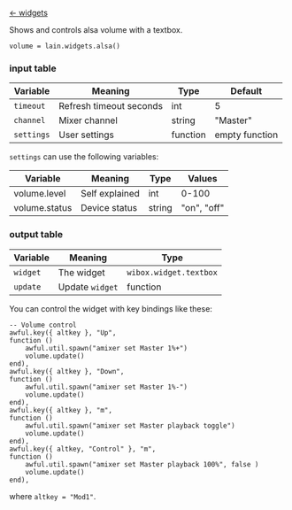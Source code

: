 [<- widgets](https://github.com/copycat-killer/lain/wiki/Widgets)

Shows and controls alsa volume with a textbox.

	volume = lain.widgets.alsa()

### input table

Variable | Meaning | Type | Default
--- | --- | --- | ---
`timeout` | Refresh timeout seconds | int | 5
`channel` | Mixer channel | string | "Master" 
`settings` | User settings | function | empty function

`settings` can use the following variables:

Variable | Meaning | Type | Values
--- | --- | --- | ---
volume.level | Self explained | int | 0-100
volume.status | Device status | string | "on", "off"

### output table

Variable | Meaning | Type
--- | --- | --- 
`widget` | The widget | `wibox.widget.textbox`
`update` | Update `widget` | function

You can control the widget with key bindings like these:

    -- Volume control
    awful.key({ altkey }, "Up",
    function ()
        awful.util.spawn("amixer set Master 1%+")
        volume.update()
    end),
    awful.key({ altkey }, "Down",
    function ()
        awful.util.spawn("amixer set Master 1%-")
        volume.update()
    end),
    awful.key({ altkey }, "m",
    function ()
        awful.util.spawn("amixer set Master playback toggle")
        volume.update()
    end),
    awful.key({ altkey, "Control" }, "m", 
    function ()
        awful.util.spawn("amixer set Master playback 100%", false )
        volume.update()
    end),

where `altkey = "Mod1"`.
